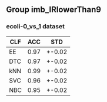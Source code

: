 ## Group imb_IRlowerThan9

### ecoli-0_vs_1 dataset

|CLF|ACC|STD|
|---|---|---|
|  EE | 0.97 | +-0.02|
| DTC | 0.97 | +-0.02|
| kNN | 0.99 | +-0.02|
| SVC | 0.96 | +-0.02|
| NBC | 0.95 | +-0.02|

